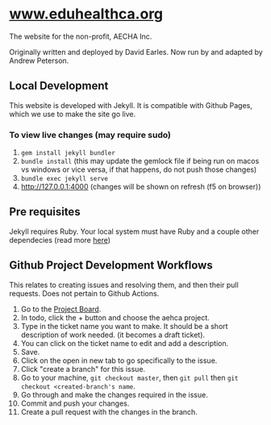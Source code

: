 # www.eduhealthca.org

The website for the non-profit, AECHA Inc.

Originally written and deployed by David Earles. Now run by and adapted by Andrew Peterson.

## Local Development
This website is developed with Jekyll. It is compatible with Github Pages, which we use to make the site go live.

### To view live changes (may require sudo)
1. `gem install jekyll bundler`
2. `bundle install` (this may update the gemlock file if being run on macos vs windows or vice versa, if that happens, do not push those changes)
3. `bundle exec jekyll serve`
4. http://127.0.0.1:4000 (changes will be shown on refresh (f5 on browser))

## Pre requisites
Jekyll requires Ruby. Your local system must have Ruby and a couple other dependecies (read more [here](https://jekyllrb.com/docs/installation/))

## Github Project Development Workflows
This relates to creating issues and resolving them, and then their pull requests. Does not pertain to Github Actions.

1. Go to the [Project Board](https://github.com/orgs/aehca/projects/1/views/1).
2. In todo, click the + button and choose the aehca project.
3. Type in the ticket name you want to make. It should be a short description of work needed. (it becomes a draft ticket).
4. You can click on the ticket name to edit and add a description.
5. Save.
6. Click on the open in new tab to go specifically to the issue.
7. Click "create a branch" for this issue.
8. Go to your machine, `git checkout master`, then `git pull` then `git checkout <created-branch's name`.
9. Go through and make the changes required in the issue.
10. Commit and push your changes.
11. Create a pull request with the changes in the branch.
